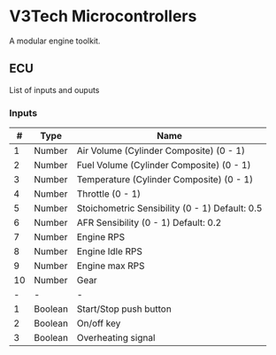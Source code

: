 # V3Tech Microcontrollers

A modular engine toolkit.

## ECU

List of inputs and ouputs

### Inputs
| # | Type | Name |
| -------- | -------- | -------- |
| 1 | Number | Air Volume (Cylinder Composite) (0 - 1) |
| 2 | Number | Fuel Volume (Cylinder Composite) (0 - 1) |
| 3 | Number | Temperature (Cylinder Composite) (0 - 1) |
| 4 | Number | Throttle (0 - 1) |
| 5 | Number | Stoichometric Sensibility (0 - 1) Default: 0.5|
| 6 | Number | AFR Sensibility (0 - 1) Default: 0.2|
| 7 | Number | Engine RPS |
| 8 | Number | Engine Idle RPS |
| 9 | Number | Engine max RPS |
| 10 | Number | Gear |
| - | - | - |
| 1 | Boolean | Start/Stop push button |
| 2 | Boolean | On/off key |
| 3 | Boolean | Overheating signal |


